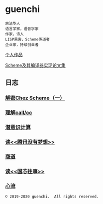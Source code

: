 # guenchi

```
旅法华人
语言学家，语音学家
作家，诗人
LISP黑客，Scheme传道者
企业家，持续创业者
```

[个人作品](0x0000.md)

[Scheme及其编译器实现论文集](https://guenchi.github.io/Scheme/) 

## 日志

### [解密Chez Scheme（一）](0x7c06.md)

### [理解call/cc](0x7c05.md)

### [潜意识计算](0x7c04.md)

### [读<<腾讯没有梦想>>](0x7c03.md)

### [商道](0x7c02.md)

### [读<<国芯往事>>](0x7c01.md)

### [心流](0x7c00.md)


```
© 2019-2020 guenchi.  All rights reserved.
```
